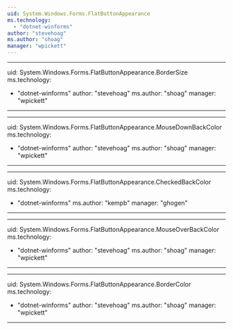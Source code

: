 ```yaml
---
uid: System.Windows.Forms.FlatButtonAppearance
ms.technology: 
  - "dotnet-winforms"
author: "stevehoag"
ms.author: "shoag"
manager: "wpickett"
---
```


---
uid: System.Windows.Forms.FlatButtonAppearance.BorderSize
ms.technology: 
  - "dotnet-winforms"
author: "stevehoag"
ms.author: "shoag"
manager: "wpickett"
---

---
uid: System.Windows.Forms.FlatButtonAppearance.MouseDownBackColor
ms.technology: 
  - "dotnet-winforms"
author: "stevehoag"
ms.author: "shoag"
manager: "wpickett"
---

---
uid: System.Windows.Forms.FlatButtonAppearance.CheckedBackColor
ms.technology: 
  - "dotnet-winforms"
ms.author: "kempb"
manager: "ghogen"
---

---
uid: System.Windows.Forms.FlatButtonAppearance.MouseOverBackColor
ms.technology: 
  - "dotnet-winforms"
author: "stevehoag"
ms.author: "shoag"
manager: "wpickett"
---

---
uid: System.Windows.Forms.FlatButtonAppearance.BorderColor
ms.technology: 
  - "dotnet-winforms"
author: "stevehoag"
ms.author: "shoag"
manager: "wpickett"
---
